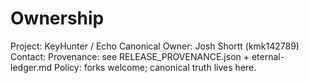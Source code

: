 # Ownership
Project: KeyHunter / Echo
Canonical Owner: Josh Shortt (kmk142789)
Contact: <email>
Provenance: see RELEASE_PROVENANCE.json + eternal-ledger.md
Policy: forks welcome; canonical truth lives here.
